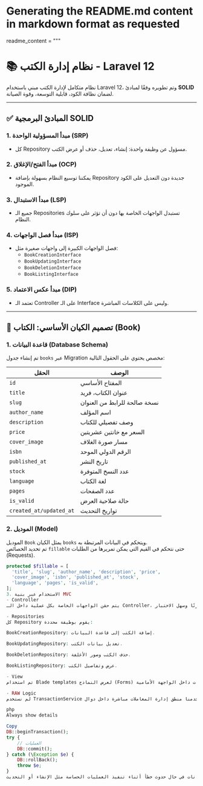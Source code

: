 # Generating the README.md content in markdown format as requested

readme_content = """
# 📚 نظام إدارة الكتب - Laravel 12

نظام متكامل لإدارة الكتب مبني باستخدام Laravel 12، وتم تطويره وفقًا لمبادئ **SOLID** لضمان نظافة الكود، قابلية التوسعة، وقوة الصيانة.

---

## ✅ المبادئ البرمجية SOLID

### 1. مبدأ المسؤولية الواحدة (SRP)
- كل Repository مسؤول عن وظيفة واحدة: إنشاء، تعديل، حذف أو عرض الكتب.

### 2. مبدأ الفتح/الإغلاق (OCP)
- يمكننا توسيع النظام بسهولة بإضافة Repository جديدة دون التعديل على الكود الموجود.

### 3. مبدأ الاستبدال (LSP)
- جميع الـ Repositories تستبدل الواجهات الخاصة بها دون أن تؤثر على سلوك النظام.

### 4. مبدأ فصل الواجهات (ISP)
- فصل الواجهات الكبيرة إلى واجهات صغيرة مثل:
    - `BookCreationInterface`
    - `BookUpdatingInterface`
    - `BookDeletionInterface`
    - `BookListingInterface`

### 5. مبدأ عكس الاعتماد (DIP)
- تعتمد الـ Controller على الـ Interface وليس على الكلاسات المباشرة.

---

## 🧱 تصميم الكيان الأساسي: الكتاب (Book)

### 1. قاعدة البيانات (Database Schema)
تم إنشاء جدول `books` عبر Migration مخصص يحتوي على الحقول التالية:

| الحقل             | الوصف |
|-------------------|-------|
| `id`              | المفتاح الأساسي |
| `title`           | عنوان الكتاب، فريد |
| `slug`            | نسخة صالحة للرابط من العنوان |
| `author_name`     | اسم المؤلف |
| `description`     | وصف تفصيلي للكتاب |
| `price`           | السعر مع خانتين عشريتين |
| `cover_image`     | مسار صورة الغلاف |
| `isbn`            | الرقم الدولي الموحد |
| `published_at`    | تاريخ النشر |
| `stock`           | عدد النسخ المتوفرة |
| `language`        | لغة الكتاب |
| `pages`           | عدد الصفحات |
| `is_valid`        | حالة صلاحية العرض |
| `created_at/updated_at` | تواريخ التحديث |

### 2. الموديل (Model)
الموديل `Book` يمثل الكيان `books` ويتحكم في البيانات المرتبطة به.  
تم تحديد الخصائص `fillable` حتى نتحكم في القيم التي يمكن تمريرها من الطلبات (Requests).

```php
protected $fillable = [
  'title', 'slug', 'author_name', 'description', 'price',
  'cover_image', 'isbn', 'published_at', 'stock',
  'language', 'pages', 'is_valid',
];
3. الاستخدام عبر بنية MVC
- Controller
يتم حقن الواجهات الخاصة بكل عملية داخل الـ Controller، مما يجعل الكود مرنًا وسهل الاختبار.

- Repositories
كل Repository يقوم بوظيفة محددة:

BookCreationRepository: إضافة الكتب إلى قاعدة البيانات.

BookUpdatingRepository: تعديل بيانات الكتب.

BookDeletionRepository: حذف الكتب وصور الأغلفة.

BookListingRepository: عرض وتفاصيل الكتب.

- View
تم استخدام Blade templates لعرض النماذج (Forms) والبيانات داخل الواجهة الأمامية.

- RAW Logic
لم نستخدم TransactionService ككلاس مستقل، بل استخدمنا منطق إدارة المعاملات مباشرة داخل دوال store و update باستخدام:

php
Always show details

Copy
DB::beginTransaction();
try {
    // العمليات
    DB::commit();
} catch (\Exception $e) {
    DB::rollBack();
    throw $e;
}
هذا يضمن سلامة البيانات في حال حدوث خطأ أثناء تنفيذ العمليات الحساسة مثل الإنشاء أو التحديث. """
